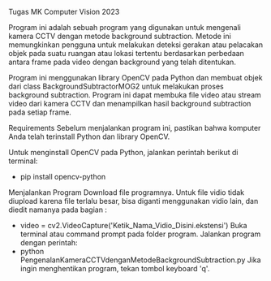 Tugas MK Computer Vision 2023

Program ini adalah sebuah program yang digunakan untuk mengenali kamera CCTV dengan metode background subtraction. Metode ini memungkinkan pengguna untuk melakukan deteksi gerakan atau pelacakan objek pada suatu ruangan atau lokasi tertentu berdasarkan perbedaan antara frame pada video dengan background yang telah ditentukan.

Program ini menggunakan library OpenCV pada Python dan membuat objek dari class BackgroundSubtractorMOG2 untuk melakukan proses background subtraction. Program ini dapat membuka file video atau stream video dari kamera CCTV dan menampilkan hasil background subtraction pada setiap frame.

Requirements
Sebelum menjalankan program ini, pastikan bahwa komputer Anda telah terinstall Python dan library OpenCV.

Untuk menginstall OpenCV pada Python, jalankan perintah berikut di terminal:
- pip install opencv-python

Menjalankan Program
Download file programnya.
Untuk file vidio tidak diupload karena file terlalu besar, bisa diganti menggunakan vidio lain, dan diedit namanya pada bagian : 
- video = cv2.VideoCapture('Ketik_Nama_Vidio_Disini.ekstensi')
Buka terminal atau command prompt pada folder program.
Jalankan program dengan perintah:
- python PengenalanKameraCCTVdenganMetodeBackgroundSubtraction.py
Jika ingin menghentikan program, tekan tombol keyboard 'q'.